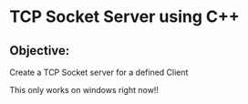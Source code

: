 # TCP Socket Server using C++

## Objective:

Create a TCP Socket server for a defined Client

This only works on windows right now!!